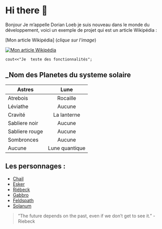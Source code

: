 # **Hi there** 👋


<p>Bonjour Je m’appelle Dorian Loeb je suis nouveau dans le monde du développement, voici un exemple de projet qui est un article Wikipédia :</p>

[Mon article Wikipédia] (*clique sur l'image*)

[![Mon article Wikipédia](https://cdn-icons-png.flaticon.com/256/5968/5968992.png)](https://fr.wikipedia.org/wiki/Utilisateur:Valanor1304/Brouillon)


`cout<<"Je  teste des fonctionnalités";`

## _Nom des  Planetes du systeme solaire 


| Astres     | Lune             |
| ------------- |:-------------:| 
| Atrebois    | Rocaille        | 
| Léviathe    | Aucune          |  
| Cravité     | La lanterne     |   
| Sabliere noir  |    Aucune    |
| Sabliere rouge |  Aucune      |
| Sombronces  |  Aucune         |
|  Aucune   | Lune quantique    |


## Les personnages :

* [Chail](https://outer-wilds.fandom.com/fr/wiki/Chail)
* [Esker](https://outer-wilds.fandom.com/fr/wiki/Esker)
* [Riébeck](https://outer-wilds.fandom.com/fr/wiki/Riébeck)
* [Gabbro](https://outer-wilds.fandom.com/fr/wiki/Gabbro)
* [Feldspath](https://outer-wilds.fandom.com/fr/wiki/Feldspath)
* [Solanum](https://outer-wilds.fandom.com/fr/wiki/Solanum)

 > ”The future depends on the past, even if we don’t get to see it.” -Riebeck 
